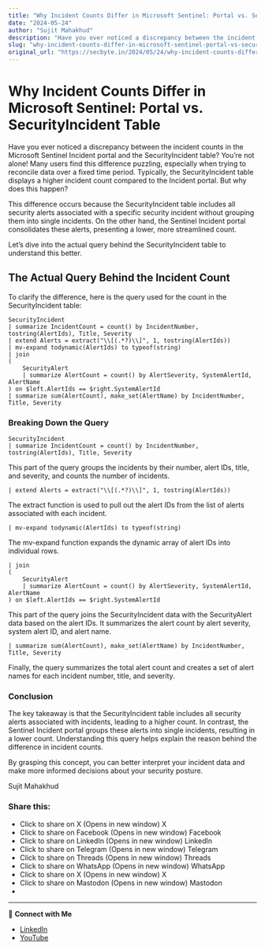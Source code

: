 ```yaml
---
title: "Why Incident Counts Differ in Microsoft Sentinel: Portal vs. SecurityIncident Table"
date: "2024-05-24"
author: "Sujit Mahakhud"
description: "Have you ever noticed a discrepancy between the incident counts in the Microsoft Sentinel Incident portal and the SecurityIncident table? You’re not a..."
slug: "why-incident-counts-differ-in-microsoft-sentinel-portal-vs-securityincident-table"
original_url: "https://secbyte.in/2024/05/24/why-incident-counts-differ-in-microsoft-sentinel-portal-vs-securityincident-table/"
---
```


# Why Incident Counts Differ in Microsoft Sentinel: Portal vs. SecurityIncident Table

Have you ever noticed a discrepancy between the incident counts in the Microsoft Sentinel Incident portal and the SecurityIncident table? You’re not alone! Many users find this difference puzzling, especially when trying to reconcile data over a fixed time period. Typically, the SecurityIncident table displays a higher incident count compared to the Incident portal. But why does this happen?

This difference occurs because the SecurityIncident table includes all security alerts associated with a specific security incident without grouping them into single incidents. On the other hand, the Sentinel Incident portal consolidates these alerts, presenting a lower, more streamlined count.

Let’s dive into the actual query behind the SecurityIncident table to understand this better.


## The Actual Query Behind the Incident Count
To clarify the difference, here is the query used for the count in the SecurityIncident table:


```kql
SecurityIncident
| summarize IncidentCount = count() by IncidentNumber, tostring(AlertIds), Title, Severity
| extend Alerts = extract("\\[(.*?)\\]", 1, tostring(AlertIds))
| mv-expand todynamic(AlertIds) to typeof(string)
| join 
(
    SecurityAlert
    | summarize AlertCount = count() by AlertSeverity, SystemAlertId, AlertName
) on $left.AlertIds == $right.SystemAlertId
| summarize sum(AlertCount), make_set(AlertName) by IncidentNumber, Title, Severity
```

### Breaking Down the Query

```kql
SecurityIncident
| summarize IncidentCount = count() by IncidentNumber, tostring(AlertIds), Title, Severity
```
This part of the query groups the incidents by their number, alert IDs, title, and severity, and counts the number of incidents.


```
| extend Alerts = extract("\\[(.*?)\\]", 1, tostring(AlertIds))
```
The extract function is used to pull out the alert IDs from the list of alerts associated with each incident.


```
| mv-expand todynamic(AlertIds) to typeof(string)
```
The mv-expand function expands the dynamic array of alert IDs into individual rows.


```kql
| join 
(
    SecurityAlert
    | summarize AlertCount = count() by AlertSeverity, SystemAlertId, AlertName
) on $left.AlertIds == $right.SystemAlertId
```
This part of the query joins the SecurityIncident data with the SecurityAlert data based on the alert IDs. It summarizes the alert count by alert severity, system alert ID, and alert name.


```kql
| summarize sum(AlertCount), make_set(AlertName) by IncidentNumber, Title, Severity
```
Finally, the query summarizes the total alert count and creates a set of alert names for each incident number, title, and severity.


### Conclusion
The key takeaway is that the SecurityIncident table includes all security alerts associated with incidents, leading to a higher count. In contrast, the Sentinel Incident portal groups these alerts into single incidents, resulting in a lower count. Understanding this query helps explain the reason behind the difference in incident counts.

By grasping this concept, you can better interpret your incident data and make more informed decisions about your security posture.

Sujit Mahakhud


### Share this:
- Click to share on X (Opens in new window) X
- Click to share on Facebook (Opens in new window) Facebook
- Click to share on LinkedIn (Opens in new window) LinkedIn
- Click to share on Telegram (Opens in new window) Telegram
- Click to share on Threads (Opens in new window) Threads
- Click to share on WhatsApp (Opens in new window) WhatsApp
- Click to share on X (Opens in new window) X
- Click to share on Mastodon (Opens in new window) Mastodon
- 


---
💬 **Connect with Me**
- [LinkedIn](https://www.linkedin.com/in/sujitmahakhud/)
- [YouTube](https://www.youtube.com/@sujitmahakhud_official)
